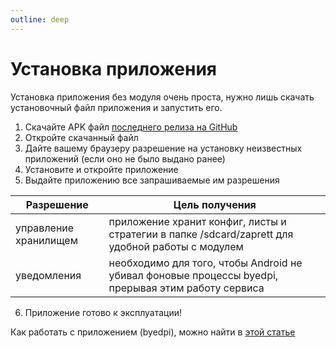```yaml
---
outline: deep
---
```


# Установка приложения
Установка приложения без модуля очень проста, нужно лишь скачать установочный файл приложения и запустить его.
1. Скачайте APK файл [последнего релиза на GitHub](https://github.com/CherretGit/zaprett-app/releases/latest)
2. Откройте скачанный файл
3. Дайте вашему браузеру разрешение на установку неизвестных приложений (если оно не было выдано ранее)
4. Установите и откройте приложение
5. Выдайте приложению все запрашиваемые им разрешения

| Разрешение | Цель получения |
|------------|----------------|
|управление хранилищем|приложение хранит конфиг, листы и стратегии в папке /sdcard/zaprett для удобной работы с модулем|
|уведомления|необходимо для того, чтобы Android не убивал фоновые процессы byedpi, прерывая этим работу сервиса|

6. Приложение готово к эксплуатации!


Как работать с приложением (byedpi), можно найти в [этой статье](../use/byedpi.md)